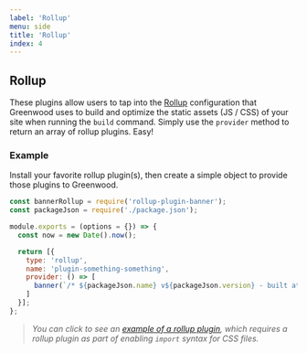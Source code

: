 ```yaml
---
label: 'Rollup'
menu: side
title: 'Rollup'
index: 4
---
```


## Rollup

These plugins allow users to tap into the [Rollup](https://rollupjs.org/) configuration that Greenwood uses to build and optimize the static assets (JS / CSS) of your site when running the `build` command.  Simply use the `provider` method to return an array of rollup plugins.  Easy!

### Example
Install your favorite rollup plugin(s), then create a simple object to provide those plugins to Greenwood.

```javascript
const bannerRollup = require('rollup-plugin-banner');
const packageJson = require('./package.json'); 

module.exports = (options = {}) => {
  const now = new Date().now();

  return [{
    type: 'rollup',
    name: 'plugin-something-something',
    provider: () => [
      banner(`/* ${packageJson.name} v${packageJson.version} - built at ${now}. */`)
    ]
  }];
};
```

> _You can click to see an [example of a rollup plugin](https://github.com/ProjectEvergreen/greenwood/tree/master/packages/plugin-import-css), which requires a rollup plugin as part of enabling `import` syntax for CSS files._